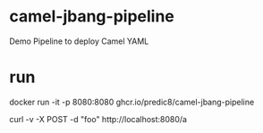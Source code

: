 # camel-jbang-pipeline
Demo Pipeline to deploy Camel YAML

# run

docker run -it -p 8080:8080 ghcr.io/predic8/camel-jbang-pipeline

curl -v -X POST -d "foo" http://localhost:8080/a
